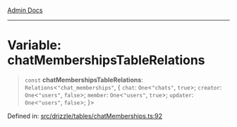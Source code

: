 [Admin Docs](/)

***

# Variable: chatMembershipsTableRelations

> `const` **chatMembershipsTableRelations**: `Relations`\<`"chat_memberships"`, \{ `chat`: `One`\<`"chats"`, `true`\>; `creator`: `One`\<`"users"`, `false`\>; `member`: `One`\<`"users"`, `true`\>; `updater`: `One`\<`"users"`, `false`\>; \}\>

Defined in: [src/drizzle/tables/chatMemberships.ts:92](https://github.com/PurnenduMIshra129th/talawa-api/blob/4d9be178e903c8bd2778a802379c92eee9a2afdf/src/drizzle/tables/chatMemberships.ts#L92)
